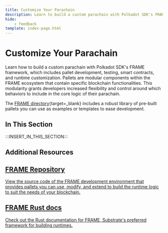 ```yaml
---
title: Customize Your Parachain
description: Learn to build a custom parachain with Polkadot SDK's FRAME framework, which includes pallet development, testing, smart contracts, and runtime customization.
hide: 
    - feedback
template: index-page.html
---
```


# Customize Your Parachain

Learn how to build a custom parachain with Polkadot SDK's FRAME framework, which includes pallet development, testing, smart contracts, and runtime customization. Pallets are modular components within the FRAME ecosystem that contain specific blockchain functionalities. This modularity grants developers increased flexibility and control around which behaviors to include in the core logic of their parachain.

The [FRAME directory](https://github.com/paritytech/polkadot-sdk/tree/polkadot-stable2412/substrate/frame){target=\_blank} includes a robust library of pre-built pallets you can use as examples or templates to ease development.

## In This Section

:::INSERT_IN_THIS_SECTION:::

## Additional Resources

<div class="subsection-wrapper">
  <div class="card">
    <a href="https://github.com/paritytech/polkadot-sdk/tree/polkadot-stable2412/substrate/frame" target="_blank">
      <h2 class="title">FRAME Repository</h2>
      <p class="description">View the source code of the FRAME development environment that provides pallets you can use, modify, and extend to build the runtime logic to suit the needs of your blockchain.</p>
    </a>
  </div>
    <div class="card">
    <a href="https://paritytech.github.io/polkadot-sdk/master/polkadot_sdk_docs/polkadot_sdk/frame_runtime/index.html" target="_blank">
      <h2 class="title">FRAME Rust docs</h2>
      <p class="description">Check out the Rust documentation for FRAME, Substrate's preferred framework for building runtimes.</p>
    </a>
  </div>
</div>